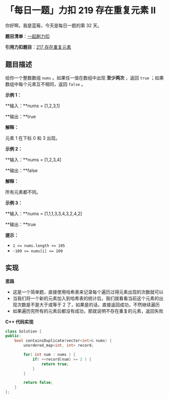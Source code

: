 # 「每日一题」力扣 219 存在重复元素 II

你好啊，我是蓝莓，今天是每日一题的第 32 天。

**题目清单**：[一起刷力扣](https://blueberry-universe.cn/lc/index.html)

**引用力扣题目**：[217 存在重复元素](https://leetcode.cn/problems/contains-duplicate/description/)





## 题目描述

给你一个整数数组 `nums` 。如果任一值在数组中出现 **至少两次** ，返回 `true` ；如果数组中每个元素互不相同，返回 `false` 。

 

**示例 1：**

**输入：**nums = [1,2,3,1]

**输出：**true

**解释：**

元素 1 在下标 0 和 3 出现。

**示例 2：**

**输入：**nums = [1,2,3,4]

**输出：**false

**解释：**

所有元素都不同。

**示例 3：**

**输入：**nums = [1,1,1,3,3,4,3,2,4,2]

**输出：**true

 

**提示：**

- `1 <= nums.length <= 105`
- `-109 <= nums[i] <= 109`





## 实现

**思路**

- 这是一个简单题，直接使用哈希表来记录每个遍历过得元素出现的次数就可以
- 当我们将一个新的元素加入到哈希表的统计后，我们就看看当前这个元素的出现次数是不是大于或等于 2 了，如果是的话，直接返回成功，不然继续遍历
- 如果遍历完所有的元素后都没有成功，那就说明不存在重复的元素，返回失败





**C++ 代码实现**

```c++
class Solution {
public:
    bool containsDuplicate(vector<int>& nums) {
        unordered_map<int, int> record;

        for( int num : nums ) {
            if( ++record[num] >= 2 ) {
                return true;
            }
        }

        return false;
    }
};
```

